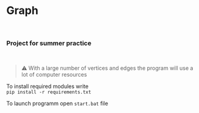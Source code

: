 # Graph

<br>

### Project for summer practice

<br>

> ⚠️ With a large number of vertices and edges the program will use a lot of computer resources

To install required modules write  
`pip install -r requirements.txt`

To launch programm open `start.bat` file
